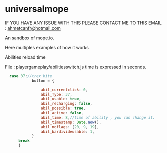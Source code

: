 # universalmope
IF YOU HAVE ANY ISSUE WITH THIS PLEASE CONTACT ME TO THIS EMAIL : ahmetcanfr@hotmail.com

An sandbox of mope.io.

Here multiples examples of how it works

Abilities reload time

File : playergameplay/abilitiesswitch.js
time is expressed in seconds.


```javascript
  case 37://trex bite
            button = {

                abil_currentclick: 0,
                abil_Type: 37,
                abil_usable: true,
                abil_recharging: false,
                abil_possible: true,
                abil_active: false,
                abil_time: 8,//time of ability , you can change it.
                abil_timestamp: Date.now(),
                abil_noflags: [20, 9, 19],
                abil_bardivideusable: 1,
            }
      break
      }
```


